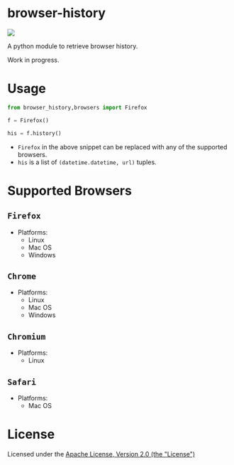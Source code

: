 # browser-history

![](https://github.com/Samyak2/browser-history/workflows/tests/badge.svg)

A python module to retrieve browser history.

Work in progress.

# Usage

```python
from browser_history,browsers import Firefox

f = Firefox()

his = f.history()
```

 - `Firefox` in the above snippet can be replaced with any of the supported browsers.
 - `his` is a list of `(datetime.datetime, url)` tuples.

# Supported Browsers

## `Firefox`

 - Platforms:
   - Linux
   - Mac OS
   - Windows

## `Chrome`

 - Platforms:
   - Linux
   - Mac OS
   - Windows

## `Chromium`

 - Platforms:
   - Linux

## `Safari`

 - Platforms:
   - Mac OS

# License

Licensed under the [Apache License, Version 2.0 (the "License")](LICENSE)
